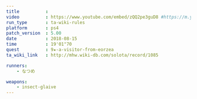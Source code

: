 ```yaml
---
title          :
video          : https://www.youtube.com/embed/zQQ2pe3guD8 #https://m.youtube.com/watch?v=zQQ2pe3guD8
run_type       : ta-wiki-rules
platform       : ps4
patch_version  : 5.00
date           : 2018-08-15
time           : 19'01"70
quest          : 9★-a-visitor-from-eorzea
ta_wiki_link   : http://mhw.wiki-db.com/solota/record/1085

runners:
    - なつめ

weapons:
    - insect-glaive
---
```

